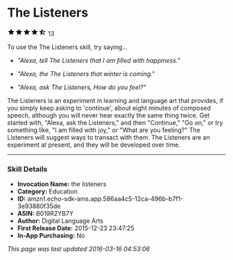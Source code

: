 # The Listeners
![4.3 stars](../../../images/ic_star_black_18dp_1x.png)![4.3 stars](../../../images/ic_star_black_18dp_1x.png)![4.3 stars](../../../images/ic_star_black_18dp_1x.png)![4.3 stars](../../../images/ic_star_black_18dp_1x.png)![4.3 stars](../../../images/ic_star_half_black_18dp_1x.png) 13

To use the The Listeners skill, try saying...

* *"Alexa, tell The Listeners that I am filled with happiness."*

* *"Alexa, the The Listeners that winter is coming."*

* *"Alexa, ask The Listeners, How do you feel?"*

The Listeners is an experiment in learning and language art that provides, if you simply keep asking to 'continue', about eight minutes of composed speech, although you will never hear exactly the same thing twice.
  Get started with, "Alexa, ask the Listeners," and then "Continue," "Go on," or try something like, "I am filled with joy," or "What are you feeling?" The Listeners will suggest ways to transact with them.
  The Listeners are an experiment at present, and they will be developed over time.

***

### Skill Details

* **Invocation Name:** the listeners
* **Category:** Education
* **ID:** amzn1.echo-sdk-ams.app.586aa4c5-12ca-496b-b7f1-3e93880f35de
* **ASIN:** B019R2YB7Y
* **Author:** Digital Language Arts
* **First Release Date:** 2015-12-23 23:47:25
* **In-App Purchasing:** No

*This page was last updated 2016-03-16 04:53:06*
